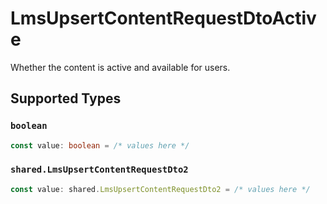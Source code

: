 # LmsUpsertContentRequestDtoActive

Whether the content is active and available for users.


## Supported Types

### `boolean`

```typescript
const value: boolean = /* values here */
```

### `shared.LmsUpsertContentRequestDto2`

```typescript
const value: shared.LmsUpsertContentRequestDto2 = /* values here */
```

